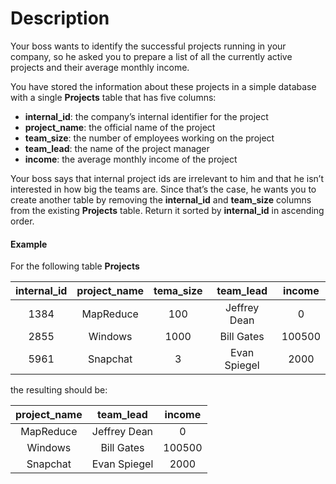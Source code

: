 # Description

Your boss wants to identify the successful projects running in your company, so he asked you to prepare a list of all the currently active projects and their average monthly income.

You have stored the information about these projects in a simple database with a single **Projects** table that has five columns:

- **internal_id**: the company’s internal identifier for the project
- **project_name**: the official name of the project
- **team_size**: the number of employees working on the project
- **team_lead**: the name of the project manager
- **income**: the average monthly income of the project

Your boss says that internal project ids are irrelevant to him and that he isn’t interested in how big the teams are. Since that’s the case, he wants you to create another table by removing the **internal_id** and **team_size** columns from the existing **Projects** table. Return it sorted by **internal_id** in ascending order.

#### Example

For the following table **Projects**

| **internal_id** | **project_name** | **tema_size** | **team_lead** | **income** |
|:---------------:|:----------------:|:-------------:|:-------------:|:----------:|
|       1384      |     MapReduce    |      100      |  Jeffrey Dean |      0     |
|       2855      |      Windows     |      1000     |   Bill Gates  |   100500   |
|       5961      |     Snapchat     |       3       |  Evan Spiegel |    2000    |

the resulting should be:

| **project_name** | **team_lead** | **income** |
|:----------------:|:-------------:|:----------:|
|     MapReduce    |  Jeffrey Dean |      0     |
|      Windows     |   Bill Gates  |   100500   |
|     Snapchat     |  Evan Spiegel |    2000    |


